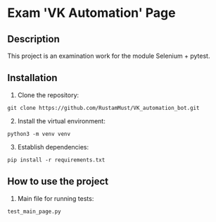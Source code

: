 # Exam 'VK Automation' Page

## Description

This project is an examination work for the module Selenium + pytest.

## Installation

1. Clone the repository:
```
git clone https://github.com/RustamMust/VK_automation_bot.git
```

2. Install the virtual environment:
```
python3 -m venv venv
```

3. Establish dependencies:
```
pip install -r requirements.txt
```


## How to use the project

1. Main file for running tests:
```
test_main_page.py
```
